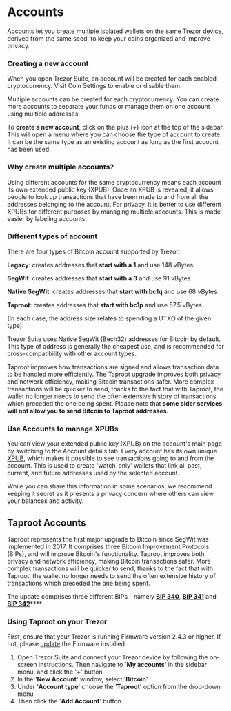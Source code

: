 # Accounts

Accounts let you create multiple isolated wallets on the same Trezor device, derived from the same seed, to keep your coins organized and improve privacy.

### Creating a new account

When you open Trezor Suite, an account will be created for each enabled cryptocurrency. Visit Coin Settings to enable or disable them.&#x20;

Multiple accounts can be created for each cryptocurrency. You can create more accounts to separate your funds or manage them on one account using multiple addresses.

To **create a new account**, click on the plus (+) icon at the top of the sidebar. This will open a menu where you can choose the type of account to create. It can be the same type as an existing account as long as the first account has been used.

### **Why create multiple accounts?**

Using different accounts for the same cryptocurrency means each account its own extended public key (XPUB). Once an XPUB is revealed, it allows people to look up transactions that have been made to and from all the addresses belonging to the account. For privacy, it is better to use different XPUBs for different purposes by managing multiple accounts. This is made easier by labeling accounts.

### Different types of account

There are four types of Bitcoin account supported by Trezor:

**Legacy**: creates addresses that **start with a 1** and use 148 vBytes

**SegWit**: creates addresses that **start with a 3** and use 91 vBytes

**Native SegWit**: creates addresses that **start with bc1q** and use 68 vBytes

**Taproot**: creates addresses that **start with bc1p** and use 57.5 vBytes

(In each case, the address size relates to spending a UTXO of the given type).

Trezor Suite uses Native SegWit (Bech32) addresses for Bitcoin by default. This type of address is generally the cheapest use, and is recommended for cross-compatibility with other account types.

Taproot improves how transactions are signed and allows transaction data to be handled more efficiently. The Taproot upgrade improves both privacy and network efficiency, making Bitcoin transactions safer. More complex transactions will be quicker to send, thanks to the fact that with Taproot, the wallet no longer needs to send the often extensive history of transactions which preceded the one being spent. Please note that **some older services will not allow you to send Bitcoin to Taproot addresses.**

### **Use Accounts to manage XPUBs**

You can view your extended public key (XPUB) on the account's main page by switching to the Account details tab. Every account has its own unique [XPUB](accounts.md#use-accounts-to-manage-xpubs), which makes it possible to see transactions going to and from the account. This is used to create 'watch-only' wallets that link all past, current, and future addresses used by the selected account.&#x20;

While you can share this information in some scenarios, we recommend keeping it secret as it presents a privacy concern where others can view your balances and activity.

## Taproot Accounts

Taproot represents the first major upgrade to Bitcoin since SegWit was implemented in 2017. It comprises three Bitcoin Improvement Protocols (BIPs), and will improve Bitcoin's functionality. Taproot improves both privacy and network efficiency, making Bitcoin transactions safer. More complex transactions will be quicker to send, thanks to the fact that with Taproot, the wallet no longer needs to send the often extensive history of transactions which preceded the one being spent.

The update comprises three different BIPs - namely [**BIP 340**](https://wiki.trezor.io/Taproot), [**BIP 341**](https://wiki.trezor.io/Taproot) and [**BIP 342**](https://wiki.trezor.io/Taproot)****

### **Using Taproot on your Trezor**

First, ensure that your Trezor is running Firmware version 2.4.3 or higher. If not, please [update](https://wiki.trezor.io/User\_manual:Updating\_the\_Trezor\_device\_firmware) the Firmware installed.

1. Open Trezor Suite and connect your Trezor device by following the on-screen instructions. Then navigate to '**My accounts**' in the sidebar menu, and click the '**+**' button
2. In the '**New Account**' window, select '**Bitcoin**'
3. Under '**Account type**' choose the '**Taproot**' option from the drop-down menu
4. Then click the '**Add Account**' button
